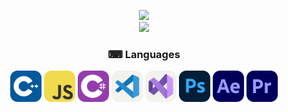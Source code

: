 <p align="center">
  <img src="https://github-readme-stats.vercel.app/api?username=capstxr&theme=dark&show_icons=true">
  <br>
  <img src="https://github-readme-stats.vercel.app/api/top-langs/?username=capstxr&theme=dark">
</p>

<h3 align="center">⌨ Languages</h3>

<p align="center">
  <img width="50px" src="https://github.com/tandpfun/skill-icons/blob/main/icons/CPP.svg" alt="C++" padding="10px"/>
  <img width="50px" src="https://github.com/tandpfun/skill-icons/blob/main/icons/JavaScript.svg" alt="JavaScript"/>
  <img width="50px" src="https://github.com/tandpfun/skill-icons/blob/main/icons/CS.svg" alt="CSharp"/>
  <img width="50px" src="https://github.com/tandpfun/skill-icons/blob/main/icons/VSCode-Light.svg" alt="Visual Studio Code"/>
  <img width="50px" src="https://github.com/tandpfun/skill-icons/blob/main/icons/VisualStudio-Light.svg" alt="Visual Studio"/>
  <img width="50px" src="https://github.com/tandpfun/skill-icons/blob/main/icons/Photoshop.svg" alt="Adobe Photoshop"/>
  <img width="50px" src="https://github.com/tandpfun/skill-icons/blob/main/icons/AfterEffects.svg" alt="Adobe After Effects"/>
  <img width="50px" src="https://github.com/tandpfun/skill-icons/blob/main/icons/Premiere.svg" alt="Adobe Premiere"/>
</p>
